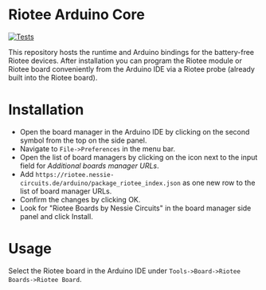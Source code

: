 # Riotee Arduino Core


[![Tests](https://github.com/NessieCircuits/Riotee_ArduinoCore/actions/workflows/test.yml/badge.svg)](https://github.com/NessieCircuits/Riotee_ArduinoCore/actions/workflows/test.yml)

This repository hosts the runtime and Arduino bindings for the battery-free Riotee devices. After installation you can program the Riotee module or Riotee board conveniently from the Arduino IDE via a Riotee probe (already built into the Riotee board).

# Installation

 - Open the board manager in the Arduino IDE by clicking on the second symbol from the top on the side panel.
 - Navigate to `File->Preferences` in the menu bar.
 - Open the list of board managers by clicking on the icon next to the input field for *Additional boards manager URLs*.
 - Add `https://riotee.nessie-circuits.de/arduino/package_riotee_index.json` as one new row to the list of board manager URLs.
 - Confirm the changes by clicking OK.
 - Look for "Riotee Boards by Nessie Circuits" in the board manager side panel and click Install.

# Usage

Select the Riotee board in the Arduino IDE under `Tools->Board->Riotee Boards->Riotee Board`.
